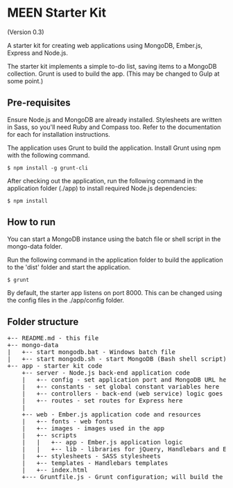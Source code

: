 MEEN Starter Kit
================

(Version 0.3)

A starter kit for creating web applications using MongoDB, Ember.js, Express and Node.js.

The starter kit implements a simple to-do list, saving items to a MongoDB collection. Grunt is used to build the app. (This may be changed to Gulp at some point.)

Pre-requisites
--------------

Ensure Node.js and MongoDB are already installed. Stylesheets are written in Sass, so you'll need Ruby and Compass too. Refer to the documentation for each for installation instructions.

The application uses Grunt to build the application. Install Grunt using npm with the following command.

```
$ npm install -g grunt-cli
```

After checking out the application, run the following command in the application folder (./app) to install required Node.js dependencies:

```
$ npm install
```

How to run
----------

You can start a MongoDB instance using the batch file or shell script in the mongo-data folder.

Run the following command in the application folder to build the application to the 'dist' folder and start the application.

```
$ grunt
```

By default, the starter app listens on port 8000. This can be changed using the config files in the ./app/config folder. 


Folder structure
----------------
<pre>
+-- README.md - this file
+-- mongo-data
|   +-- start mongodb.bat - Windows batch file
|   +-- start mongodb.sh - start MongoDB (Bash shell script)
+-- app - starter kit code
    +-- server - Node.js back-end application code
    |   +-- config - set application port and MongoDB URL here
    |   +-- constants - set global constant variables here
    |   +-- controllers - back-end (web service) logic goes here
    |   +-- routes - set routes for Express here
    |
    +-- web - Ember.js application code and resources
    |   +-- fonts - web fonts
    |   +-- images - images used in the app
    |   +-- scripts
    |   |   +-- app - Ember.js application logic
    |   |   +-- lib - libraries for jQuery, Handlebars and Ember.js
    |   +-- stylesheets - SASS stylesheets
    |   +-- templates - Handlebars templates
    |   +-- index.html 
    +--- Gruntfile.js - Grunt configuration; will build the app to the 'dist' folder
</pre>